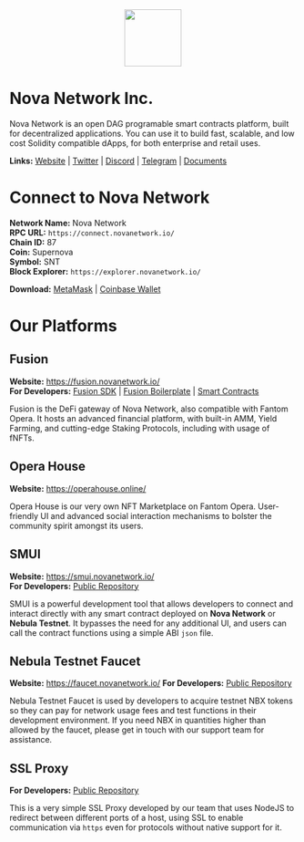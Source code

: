 <div id="header" align="center">
  <img src="https://1479452965-files.gitbook.io/~/files/v0/b/gitbook-x-prod.appspot.com/o/spaces%2Fw8N76RudwAt1Iyty0Cmd%2Fuploads%2FUNk8CEby24VcO2XFyEmA%2F256SNT.png?alt=media&token=0cbfaa87-195a-447b-b9b8-4efedb699286" width="100"/>
</div>

# Nova Network Inc.
Nova Network is an open DAG programable smart contracts platform, built for decentralized applications. You can use it to build fast, scalable, and low cost Solidity compatible dApps, for both enterprise and retail uses.

**Links:** [Website](https://www.novanetwork.io/) | [Twitter](https://twitter.com/novafinofficial) | [Discord](https://discord.gg/novanetwork) | [Telegram](https://t.me/novachannelofficial) | [Documents](https://docs.novanetwork.io/)

# Connect to Nova Network

**Network Name:** Nova Network  
**RPC URL:** `https://connect.novanetwork.io/`  
**Chain ID:** 87  
**Coin:** Supernova  
**Symbol:** SNT  
**Block Explorer:** `https://explorer.novanetwork.io/`  

**Download:** [MetaMask](https://metamask.io/download/) | [Coinbase Wallet](https://coinbase-wallet.onelink.me/q5Sx/fdb9b250)

# Our Platforms

## Fusion
**Website:** https://fusion.novanetwork.io/  
**For Developers:** [Fusion SDK](https://github.com/nova-network-inc/fusion-sdk) | [Fusion Boilerplate](https://github.com/nova-network-inc/fusion-boilerplate) | [Smart Contracts](https://github.com/nova-network-inc/fusion-public-contracts)
  
Fusion is the DeFi gateway of Nova Network, also compatible with Fantom Opera. It hosts an advanced financial platform, with built-in AMM, Yield Farming, and cutting-edge Staking Protocols, including with usage of fNFTs.

## Opera House
**Website:** https://operahouse.online/  

Opera House is our very own NFT Marketplace on Fantom Opera. User-friendly UI and advanced social interaction mechanisms to bolster the community spirit amongst its users.

## SMUI
**Website:** https://smui.novanetwork.io/  
**For Developers:** [Public Repository](https://github.com/nova-network-inc/smui)  

SMUI is a powerful development tool that allows developers to connect and interact directly with any smart contract deployed on **Nova Network** or **Nebula Testnet**. It bypasses the need for any additional UI, and users can call the contract functions using a simple ABI `json` file.

## Nebula Testnet Faucet
**Website:** https://faucet.novanetwork.io/
**For Developers:** [Public Repository](https://github.com/nova-network-inc/faucet)  

Nebula Testnet Faucet is used by developers to acquire testnet NBX tokens so they can pay for network usage fees and test functions in their development environment. If you need NBX in quantities higher than allowed by the faucet, please get in touch with our support team for assistance.

## SSL Proxy
**For Developers:** [Public Repository](https://github.com/nova-network-inc/ssl-proxy)  

This is a very simple SSL Proxy developed by our team that uses NodeJS to redirect between different ports of a host, using SSL to enable communication via `https` even for protocols without native support for it.
